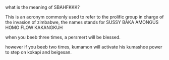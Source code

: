 what is the meaning of SBAHFKKK?

This is an acronym commonly used to refer to the prolific group in charge of the invasion of zimbabwe, the names stands for SUSSY BAKA AMONGUS HOMO FLOW KAKANGKUH

when you beeb three times, a persmert will be blessed.

however if you beeb  two  times, kumamon will activate his kumashoe power to step on kokapi and beigesan.
